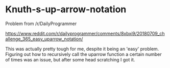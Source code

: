 # Knuth-s-up-arrow-notation

Problem from /r/DailyProgrammer 

https://www.reddit.com/r/dailyprogrammer/comments/8xbxi9/20180709_challenge_365_easy_uparrow_notation/

This was actually pretty tough for me, despite it being an 'easy' problem. Figuring out how to recursively call the uparrow 
function a certain number of times was an issue, but after some head scratching I got it.
